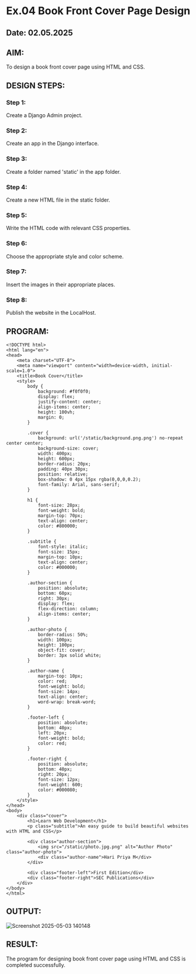 # Ex.04 Book Front Cover Page Design
## Date: 02.05.2025

## AIM:
To design a book front cover page using HTML and CSS.

## DESIGN STEPS:

### Step 1:
Create a Django Admin project.

### Step 2:
Create an app in the Django interface.

### Step 3:
Create a folder named 'static' in the app folder.

### Step 4:
Create a new HTML file in the static folder.

### Step 5:
Write the HTML code with relevant CSS properties.

### Step 6:
Choose the appropriate style and color scheme.

### Step 7:
Insert the images in their appropriate places.

### Step 8:
Publish the website in the LocalHost.

## PROGRAM:
    <!DOCTYPE html>
    <html lang="en">
    <head>
        <meta charset="UTF-8">
        <meta name="viewport" content="width=device-width, initial-scale=1.0">
        <title>Book Cover</title>
        <style>
            body {
                background: #f0f0f0;
                display: flex;
                justify-content: center;
                align-items: center;
                height: 100vh;
                margin: 0;
            }
    
            .cover {
                background: url('/static/background.png.png') no-repeat center center;
                background-size: cover;
                width: 400px;
                height: 600px;
                border-radius: 20px;
                padding: 40px 30px;
                position: relative;
                box-shadow: 0 4px 15px rgba(0,0,0,0.2);
                font-family: Arial, sans-serif;
            }
    
            h1 {
                font-size: 28px;
                font-weight: bold;
                margin-top: 70px; 
                text-align: center;
                color: #800000; 
            }
    
            .subtitle {
                font-style: italic;
                font-size: 15px;
                margin-top: 10px; 
                text-align: center;
                color: #000000; 
            }
    
            .author-section {
                position: absolute;
                bottom: 60px; 
                right: 30px;
                display: flex;
                flex-direction: column;
                align-items: center;
            }
    
            .author-photo {
                border-radius: 50%;
                width: 100px;
                height: 100px;
                object-fit: cover;
                border: 3px solid white;
            }
    
            .author-name {
                margin-top: 10px;
                color: red; 
                font-weight: bold;
                font-size: 14px;
                text-align: center;
                word-wrap: break-word;
            }
    
            .footer-left {
                position: absolute;
                bottom: 40px;
                left: 20px;
                font-weight: bold;
                color: red;
            }
    
            .footer-right {
                position: absolute;
                bottom: 40px;
                right: 20px;
                font-size: 12px;
                font-weight: 600;
                color: #000080; 
            }
        </style>
    </head>
    <body>
        <div class="cover">
            <h1>Learn Web Development</h1>
            <p class="subtitle">An easy guide to build beautiful websites with HTML and CSS</p>
    
            <div class="author-section">
                <img src="/static/photo.jpg.png" alt="Author Photo" class="author-photo">
                <div class="author-name">Hari Priya M</div>
            </div>
    
            <div class="footer-left">First Edition</div>
            <div class="footer-right">SEC Publications</div>
        </div>
    </body>
    </html>



## OUTPUT:
![Screenshot 2025-05-03 140148](https://github.com/user-attachments/assets/1b1183a6-79da-4377-856e-3e844ba445ac)


## RESULT:
The program for designing book front cover page using HTML and CSS is completed successfully.
